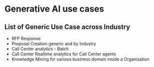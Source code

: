 # Generative AI use cases

## List of Generic Use Case across Industry

- RFP Response
- Proposal Creation generic and by Industry
- Call Center analytics - Batch
- Call Center Realtime analytics for Call Center agents
- Knowledge Mining for various business domain inside a Organization
